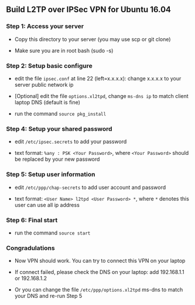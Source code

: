 ## Build L2TP over IPSec VPN for Ubuntu 16.04

### Step 1: Access your server

* Copy this directory to your server (you may use scp or git clone)

* Make sure you are in root bash (sudo -s)

### Step 2: Setup basic configure

* edit the file `ipsec.conf` at line 22 (left=x.x.x.x): change x.x.x.x to your server public network ip 

* [Optional] edit the file `options.xl2tpd`, change `ms-dns ip` to match client laptop DNS (default is fine)

* run the command `source pkg_install`

### Step 4: Setup your shared password

* edit `/etc/ipsec.secrets` to add your password

* text format: `%any : PSK <Your Password>`, where `<Your Password>` should be replaced by your new password

### Step 5: Setup user information

* edit `/etc/ppp/chap-secrets` to add user account and password

* text format: `<User Name> l2tpd <User Password> *`, where `*` denotes this user can use all ip address

### Step 6: Final start

* run the command `source start`

### Congradulations

* Now VPN should work. You can try to connect this VPN on your laptop

* If connect failed, please check the DNS on your laptop: add 192.168.1.1 or 192.168.1.2

* Or you can change the file `/etc/ppp/options.xl2tpd` ms-dns to match your DNS and re-run Step 5